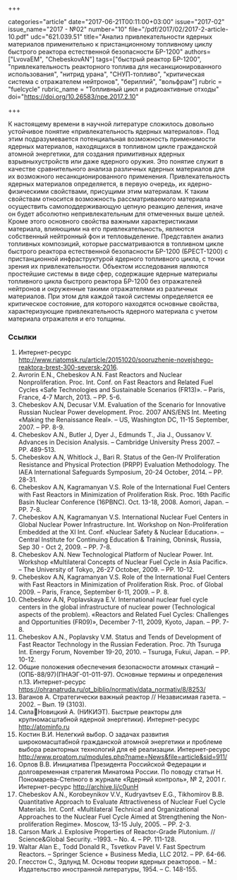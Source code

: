 +++

categories="article"
date="2017-06-21T00:11:00+03:00"
issue="2017-02"
issue_name="2017 - №02"
number="10"
file="/pdf/2017/02/2017-2-article-10.pdf"
udc="621.039.51"
title="Анализ привлекательности ядерных материалов применительно к пристанционному топливному циклу быстрого реактора естественной безопасности БР-1200"
authors=["LvovaEM", "ChebeskovAN"]
tags=["быстрый реактор БР-1200", "привлекательность реакторного топлива для несанкционированного использования", "нитрид урана", "СНУП-топливо", "критическая система с отражателем нейтронов", "бериллий", "вольфрам"]
rubric = "fuelcycle"
rubric_name = "Топливный цикл и радиоактивные отходы"
doi="https://doi.org/10.26583/npe.2017.2.10"

+++

К настоящему времени в научной литературе сложилось довольно устойчивое понятие «привлекательность ядерных материалов». Под этим подразумевается потенциальная возможность применимости ядерных материалов, находящихся в топливном цикле гражданской атомной энергетики, для создания примитивных ядерных взрывныхустройств или даже ядерного оружия. Это понятие служит в качестве сравнительного анализа различных ядерных материалов для их возможного несанкционированного применения. Привлекательность ядерных материалов определяется, в первую очередь, их ядерно-физическими свойствами, присущими этим материалам. К таким свойствам относится возможность рассматриваемого материала осуществить самоподдерживающую цепную реакцию деления, иначе он будет абсолютно непривлекательным для отмеченных выше целей. Кроме этого основного свойства важными характеристиками материала, влияющими на его привлекательность, являются собственный нейтронный фон и тепловыделение. Представлен анализ топливных композиций, которые рассматриваются в топливном цикле быстрого реактора естественной безопасности БР-1200 (БРЕСТ-1200) с пристанционной инфраструктурой ядерного топливного цикла, с точки зрения их привлекательности. Объектом исследования являются простейшие системы в виде сфер, содержащие ядерные материалы топливного цикла быстрого реактора БР-1200 без отражателей нейтронов и окруженные такими отражателями из различных материалов. При этом для каждой такой системы определяется ее критическое состояние, для которого находятся основные свойства, характеризующие привлекательность ядерного материала с учетом материала отражателя и его толщины.

### Ссылки

1. Интернет-ресурс http://www.riatomsk.ru/article/20151020/sooruzhenie-novejshego-reaktora-brest-300-seversk-2016.
2. Avrorin E.N., Chebeskov A.N. Fast Reactors and Nuclear Nonproliferation. Proc. Int. Conf. on Fast Reactors and Related Fuel Cycles «Safe Technologies and Sustainable Scenarios (FR13)». – Paris, France, 4-7 March, 2013. – PP. 5-6.
3. Chebeskov A.N, Decusar V.M. Evaluation of the Scenario for Innovative Russian Nuclear Power development. Proc. 2007 ANS/ENS Int. Meeting «Making the Renaissance Real». – US, Washington DC, 11-15 September, 2007. – PP. 8-9.
4. Chebeskov A.N., Butler J, Dyer J., Edmunds T., Jia J., Oussanov V. Advances in Decision Analysis. – Cambridge University Press 2007. – PP. 489-513.
5. Chebeskov A.N, Whitlock J., Bari R. Status of the Gen-IV Proliferation Resistance and Physical Protection (PRPP) Evaluation Methodology. The IAEA International Safeguards Symposium, 20-24 October, 2014. – PP. 28-31.
6. Chebeskov A.N, Kagramanyan V.S. Role of the International Fuel Centers with Fast Reactors in Minimization of Proliferation Risk. Proc. 16th Pacific Basin Nuclear Conference (16PBNC). Oct. 13-18, 2008. Aomori, Japan. – PP. 7-8.
7. Chebeskov A.N, Kagramanyan V.S. International Nuclear Fuel Centers in Global Nuclear Power Infrastructure. Int. Workshop on Non-Proliferation Embedded at the XI Int. Conf. «Nuclear Safety & Nuclear Education». – Central Institute for Continuing Education & Training, Obninsk, Russia, Sep 30 - Oct 2, 2009. – PP. 7-8.
8. Chebeskov A.N. New Technological Platform of Nuclear Power. Int. Workshop «Multilateral Concepts of Nuclear Fuel Cycle in Asia Pacific». – The University of Tokyo, 26-27 October, 2009. – PP. 10-12.
9. Chebeskov A.N, Kagramanyan V.S. Role of the International Fuel Centers with Fast Reactors in Minimization of Proliferation Risk. Proc. of Global 2009. – Paris, France, September 6-11, 2009. – P. 8.
10. Chebeskov A.N, Poplavskaya E.V. International nuclear fuel cycle centers in the global infrastructure of nuclear power (Technological aspects of the problem). «Reactors and Related Fuel Cycles: Challenges and Opportunities (FR09)», December 7-11, 2009, Kyoto, Japan. – PP. 7-8.
11. Chebeskov A.N., Poplavsky V.M. Status and Tends of Development of Fast Reactor Technology in the Russian Federation. Proc. 7th Tsuruga Int. Energy Forum, November 19-20, 2010. – Tsuruga, Fukui, Japan. – PP. 10-12.
12. Общие положения обеспечения безопасности атомных станций – (ОПБ-88/97)(ПНАЭГ-01-011-97). Основные термины и определения п.13. Интернет-ресурс https://ohranatruda.ru/ot_biblio/normativ/data_normativ/8/8253/
13. Ваганов А. Стратегически важный реактор // Независимая газета. – 2002. – Вып. 19 (3103).
14. СилаНовицкий А. (НИКИЭТ). Быстрые реакторы для крупномасштабной ядерной энергетики). Интернет-ресурс http://atominfo.ru
15. Костин В.И. Нелегкий выбор. О задачах развития широкомасштабной гражданской атомной энергетики и проблеме выбора реакторных технологий для её реализации. Интернет-ресурс http://www.proatom.ru/modules.php?name=News&file=article&sid=911/
16. Орлов В.В. Инициатива Президента Российской Федерации и долговременная стратегия Минатома России. По поводу статьи Н. Пономарева-Степного в журнале «Ядерный контроль», № 2, 2001 г. Интернет-ресурс http://archive.li/c0unH
17. Chebeskov A.N., Korobeynikov V.V., Kudryavtsev E.G., Tikhomirov B.B. Quantitative Approach to Evaluate Attractiveness of Nuclear Fuel Cycle Materials. Int. Conf. «Multilateral Technical and Organizational Approaches to the Nuclear Fuel Cycle Aimed at Strengthening the Non-proliferation Regime». Moscow, 13-15 July, 2005. – PP. 2-3.
18. Carson Mark J. Explosive Properties of Reactor-Grade Plutonium. // Science&Global Security. –1993. – No. 4. – PP. 111-128.
19. Waltar Alan E., Todd Donald R., Tsvetkov Pavel V. Fast Spectrum Reactors. – Springer Science + Business Media, LLC 2012. – PP. 64-66.
20. Глесстон С., Эдлунд М. Основы теории ядерных реакторов. – М.: Издательство иностранной литературы, 1954. – С. 148-155.